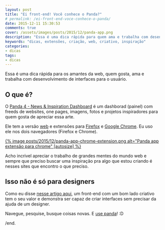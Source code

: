 ```yaml
---
layout: post
title: "Ei front-end! Você conhece o Panda?"
# permalink: /ei-front-end-voce-conhece-o-panda/
date: 2015-12-11 15:30:53
comments: true
cover: /assets/images/posts/2015/12/panda-app.png
description: "Essa é uma dica rápida para quem ama e trabalha com desenvolvimento de interfaces para o usuário"
keywords: "dicas, extensões, criação, web, criativo, inspiração"
categories:
- dicas
tags:
- dicas
---
```


Essa é uma dica rápida para os amantes da web, quem gosta, ama e trabalha com desenvolvimento de interfaces para o usuário.

## O que é?

O [Panda 4 - News & Inspiration Dashboard](http://usepanda.com/) é um dashborad (painel) com freeds de websites, one pages, imagens, fotos e projetos inspiradores para quem gosta de apreciar essa arte.

Ele tem a versão [web](http://usepanda.com/app/) e extensões para [Firefox](https://addons.mozilla.org/en-US/firefox/addon/panda-daily-news/) e [Google Chrome](https://chrome.google.com/webstore/detail/panda-4-news-inspiration/haafibkemckmbknhfkiiniobjpgkebko). Eu uso ele nos dois navegadores (Firefox e Chrome).

<a href="{{ 'posts/2015/12/panda-app-chrome-extension.png' | asset_path }}" class="lightbox" rel="gallery" title="Panda app extensão para chrome">
  {% image posts/2015/12/panda-app-chrome-extension.png alt="Panda app extensão para chrome" [autosize] %}
</a>

Acho incrivel apreciar o trabalho de grandes mentes do mundo web e sempre que preciso buscar uma inspiração pra algo que estou criando é nesses sites que encontro o que preciso.

## Isso não é só para designers

Como eu disse [nesse artigo aqui](/nao-seja-apenas-um-recortador-de-psd), um front-end com um bom lado criativo tem o seu valor e demonstra ser capaz de criar interfaces sem precisar da ajuda de um designer.

Navegue, pesquise, busque coisas novas. E [use panda](http://usepanda.com/)! :D

/end.
